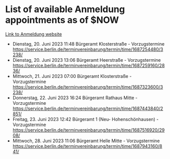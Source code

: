 # List of available Anmeldung appointments as of $NOW
[Link to Anmeldung website](https://service.berlin.de/terminvereinbarung/termin/tag.php?termin=1&anliegen[]=120686&dienstleisterlist=122210,122217,327316,122219,327312,122227,327314,122231,327346,122243,327348,122254,122252,329742,122260,329745,122262,329748,122271,327278,122273,327274,122277,327276,330436,122280,327294,122282,327290,122284,327292,122291,327270,122285,327266,122286,327264,122296,327268,150230,329760,122297,327286,122294,327284,122312,329763,122314,329775,122304,327330,122311,327334,122309,327332,317869,122281,327352,122279,329772,122283,122276,327324,122274,327326,122267,329766,122246,327318,122251,327320,122257,327322,122208,327298,122226,327300&herkunft=http%3A%2F%2Fservice.berlin.de%2Fdienstleistung%2F120686%2F)
- Dienstag, 20. Juni 2023 11:48 Bürgeramt Klosterstraße - Vorzugstermine https://service.berlin.de/terminvereinbarung/termin/time/1687254480/3238/
- Dienstag, 20. Juni 2023 13:06 Bürgeramt Heerstraße - Vorzugstermine https://service.berlin.de/terminvereinbarung/termin/time/1687259160/2836/
- Mittwoch, 21. Juni 2023 07:00 Bürgeramt Klosterstraße - Vorzugstermine https://service.berlin.de/terminvereinbarung/termin/time/1687323600/3238/
- Donnerstag, 22. Juni 2023 16:24 Bürgeramt Rathaus Mitte - Vorzugstermine https://service.berlin.de/terminvereinbarung/termin/time/1687443840/2851/
- Freitag, 23. Juni 2023 12:42 Bürgeramt 1 (Neu- Hohenschönhausen) - Vorzugstermine https://service.berlin.de/terminvereinbarung/termin/time/1687516920/2908/
- Mittwoch, 28. Juni 2023 11:06 Bürgeramt Helle Mitte - Vorzugstermine https://service.berlin.de/terminvereinbarung/termin/time/1687943160/841/
